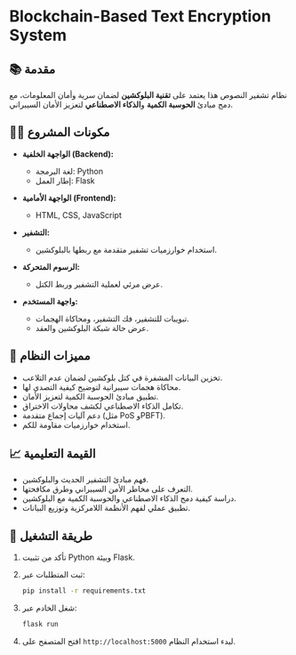 # Blockchain-Based Text Encryption System

## 📚 مقدمة
نظام تشفير النصوص هذا يعتمد على **تقنية البلوكشين** لضمان سرية وأمان المعلومات، مع دمج مبادئ **الحوسبة الكمية** و**الذكاء الاصطناعي** لتعزيز الأمان السيبراني.

## 👨‍💻 مكونات المشروع

- **الواجهة الخلفية (Backend):**
  - لغة البرمجة: Python
  - إطار العمل: Flask

- **الواجهة الأمامية (Frontend):**
  - HTML, CSS, JavaScript

- **التشفير:**
  - استخدام خوارزميات تشفير متقدمة مع ربطها بالبلوكشين.

- **الرسوم المتحركة:**
  - عرض مرئي لعملية التشفير وربط الكتل.

- **واجهة المستخدم:**
  - تبويبات للتشفير، فك التشفير، ومحاكاة الهجمات.
  - عرض حالة شبكة البلوكشين والعقد.

## 🔐 مميزات النظام

- تخزين البيانات المشفرة في كتل بلوكشين لضمان عدم التلاعب.
- محاكاة هجمات سيبرانية لتوضيح كيفية التصدي لها.
- تطبيق مبادئ الحوسبة الكمية لتعزيز الأمان.
- تكامل الذكاء الاصطناعي لكشف محاولات الاختراق.
- دعم آليات إجماع متقدمة (مثل PoS وPBFT).
- استخدام خوارزميات مقاومة للكم.

## 📈 القيمة التعليمية

- فهم مبادئ التشفير الحديث والبلوكشين.
- التعرف على مخاطر الأمن السيبراني وطرق مكافحتها.
- دراسة كيفية دمج الذكاء الاصطناعي والحوسبة الكمية مع البلوكشين.
- تطبيق عملي لفهم الأنظمة اللامركزية وتوزيع البيانات.

## 🚀 طريقة التشغيل

1. تأكد من تثبيت Python وبيئة Flask.
2. ثبت المتطلبات عبر:

   ```bash
   pip install -r requirements.txt
   ```

3. شغل الخادم عبر:

   ```bash
   flask run
   ```

4. افتح المتصفح على `http://localhost:5000` لبدء استخدام النظام.
